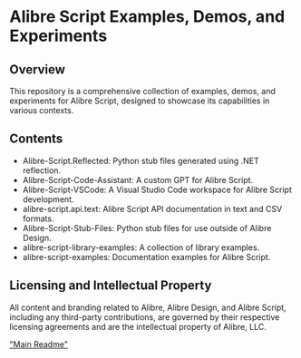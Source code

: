 # Alibre Script Examples, Demos, and Experiments
## Overview

This repository is a comprehensive collection of examples, demos, and experiments for Alibre Script, designed to showcase its capabilities in various contexts.

## Contents

- Alibre-Script.Reflected: Python stub files generated using .NET reflection.
- Alibre-Script-Code-Assistant: A custom GPT for Alibre Script.
- Alibre-Script-VSCode: A Visual Studio Code workspace for Alibre Script development.
- alibre-script.api.text: Alibre Script API documentation in text and CSV formats.
- Alibre-Script-Stub-Files: Python stub files for use outside of Alibre Design.
- alibre-script-library-examples: A collection of library examples.
- alibre-script-examples: Documentation examples for Alibre Script.

## Licensing and Intellectual Property

All content and branding related to Alibre, Alibre Design, and Alibre Script, including any third-party contributions, are governed by their respective licensing agreements and are the intellectual property of Alibre, LLC.

["Main Readme"](README.md)